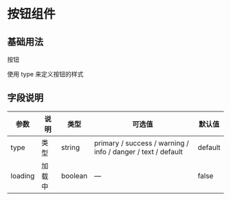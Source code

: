 # 按钮组件

## 基础用法

<qf-button>按钮</qf-button>

使用  type 来定义按钮的样式
<preview path="./example.vue" ></preview>


## 字段说明

| 参数    | 说明   | 类型    | 可选值                                             | 默认值  |
| ------- | ------ | ------- | -------------------------------------------------- | ------- |
| type    | 类型   | string  | primary / success / warning / info / danger / text / default  | default |
| loading | 加载中 | boolean | —                                                  | false   |
